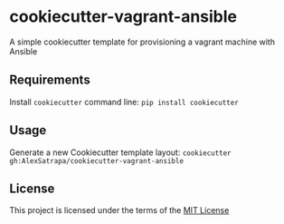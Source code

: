 cookiecutter-vagrant-ansible
============================

A simple cookiecutter template for provisioning a vagrant machine with Ansible

Requirements
------------
Install `cookiecutter` command line: `pip install cookiecutter`    

Usage
-----
Generate a new Cookiecutter template layout: `cookiecutter gh:AlexSatrapa/cookiecutter-vagrant-ansible`    

License
-------
This project is licensed under the terms of the [MIT License](/LICENSE)

